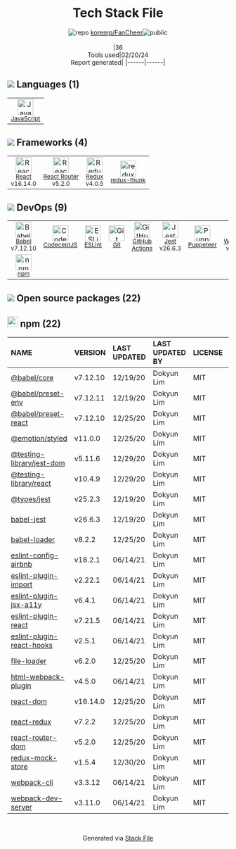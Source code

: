 <!--
&lt;--- Readme.md Snippet without images Start ---&gt;
## Tech Stack
koremp/FanCheer is built on the following main stack:

- [JavaScript](https://developer.mozilla.org/en-US/docs/Web/JavaScript) – Languages
- [React](https://reactjs.org/) – Javascript UI Libraries
- [React Router](https://github.com/rackt/react-router) – JavaScript Framework Components
- [Redux](https://redux.js.org/) – State Management Library
- [redux-thunk](https://github.com/gaearon/redux-thunk) – State Management Library
- [Babel](http://babeljs.io/) – JavaScript Compilers
- [CodeceptJS](https://codecept.io/) – Javascript Testing Framework
- [ESLint](http://eslint.org/) – Code Review
- [GitHub Actions](https://github.com/features/actions) – Continuous Integration
- [Jest](http://facebook.github.io/jest/) – Javascript Testing Framework
- [Puppeteer](https://github.com/GoogleChrome/puppeteer) – Headless Browsers
- [Webpack](http://webpack.js.org) – JS Build Tools / JS Task Runners

Full tech stack [here](/techstack.md)

&lt;--- Readme.md Snippet without images End ---&gt;

&lt;--- Readme.md Snippet with images Start ---&gt;
## Tech Stack
koremp/FanCheer is built on the following main stack:

- <img width='25' height='25' src='https://img.stackshare.io/service/1209/javascript.jpeg' alt='JavaScript'/> [JavaScript](https://developer.mozilla.org/en-US/docs/Web/JavaScript) – Languages
- <img width='25' height='25' src='https://img.stackshare.io/service/1020/OYIaJ1KK.png' alt='React'/> [React](https://reactjs.org/) – Javascript UI Libraries
- <img width='25' height='25' src='https://img.stackshare.io/service/3350/8261421.png' alt='React Router'/> [React Router](https://github.com/rackt/react-router) – JavaScript Framework Components
- <img width='25' height='25' src='https://img.stackshare.io/service/4074/13142323.png' alt='Redux'/> [Redux](https://redux.js.org/) – State Management Library
- <img width='25' height='25' src='https://img.stackshare.io/service/5448/13142323.png' alt='redux-thunk'/> [redux-thunk](https://github.com/gaearon/redux-thunk) – State Management Library
- <img width='25' height='25' src='https://img.stackshare.io/service/2739/-1wfGjNw.png' alt='Babel'/> [Babel](http://babeljs.io/) – JavaScript Compilers
- <img width='25' height='25' src='https://img.stackshare.io/service/9206/fvURKfvJ_400x400.png' alt='CodeceptJS'/> [CodeceptJS](https://codecept.io/) – Javascript Testing Framework
- <img width='25' height='25' src='https://img.stackshare.io/service/3337/Q4L7Jncy.jpg' alt='ESLint'/> [ESLint](http://eslint.org/) – Code Review
- <img width='25' height='25' src='https://img.stackshare.io/service/11563/actions.png' alt='GitHub Actions'/> [GitHub Actions](https://github.com/features/actions) – Continuous Integration
- <img width='25' height='25' src='https://img.stackshare.io/service/830/jest.png' alt='Jest'/> [Jest](http://facebook.github.io/jest/) – Javascript Testing Framework
- <img width='25' height='25' src='https://img.stackshare.io/service/7553/puppeteer.png' alt='Puppeteer'/> [Puppeteer](https://github.com/GoogleChrome/puppeteer) – Headless Browsers
- <img width='25' height='25' src='https://img.stackshare.io/service/1682/IMG_4636.PNG' alt='Webpack'/> [Webpack](http://webpack.js.org) – JS Build Tools / JS Task Runners

Full tech stack [here](/techstack.md)

&lt;--- Readme.md Snippet with images End ---&gt;
-->
<div align="center">

# Tech Stack File
![](https://img.stackshare.io/repo.svg "repo") [koremp/FanCheer](https://github.com/koremp/FanCheer)![](https://img.stackshare.io/public_badge.svg "public")
<br/><br/>
|36<br/>Tools used|02/20/24 <br/>Report generated|
|------|------|
</div>

## <img src='https://img.stackshare.io/languages.svg'/> Languages (1)
<table><tr>
  <td align='center'>
  <img width='36' height='36' src='https://img.stackshare.io/service/1209/javascript.jpeg' alt='JavaScript'>
  <br>
  <sub><a href="https://developer.mozilla.org/en-US/docs/Web/JavaScript">JavaScript</a></sub>
  <br>
  <sub></sub>
</td>

</tr>
</table>

## <img src='https://img.stackshare.io/frameworks.svg'/> Frameworks (4)
<table><tr>
  <td align='center'>
  <img width='36' height='36' src='https://img.stackshare.io/service/1020/OYIaJ1KK.png' alt='React'>
  <br>
  <sub><a href="https://reactjs.org/">React</a></sub>
  <br>
  <sub>v16.14.0</sub>
</td>

<td align='center'>
  <img width='36' height='36' src='https://img.stackshare.io/service/3350/8261421.png' alt='React Router'>
  <br>
  <sub><a href="https://github.com/rackt/react-router">React Router</a></sub>
  <br>
  <sub>v5.2.0</sub>
</td>

<td align='center'>
  <img width='36' height='36' src='https://img.stackshare.io/service/4074/13142323.png' alt='Redux'>
  <br>
  <sub><a href="https://redux.js.org/">Redux</a></sub>
  <br>
  <sub>v4.0.5</sub>
</td>

<td align='center'>
  <img width='36' height='36' src='https://img.stackshare.io/service/5448/13142323.png' alt='redux-thunk'>
  <br>
  <sub><a href="https://github.com/gaearon/redux-thunk">redux-thunk</a></sub>
  <br>
  <sub></sub>
</td>

</tr>
</table>

## <img src='https://img.stackshare.io/devops.svg'/> DevOps (9)
<table><tr>
  <td align='center'>
  <img width='36' height='36' src='https://img.stackshare.io/service/2739/-1wfGjNw.png' alt='Babel'>
  <br>
  <sub><a href="http://babeljs.io/">Babel</a></sub>
  <br>
  <sub>v7.12.10</sub>
</td>

<td align='center'>
  <img width='36' height='36' src='https://img.stackshare.io/service/9206/fvURKfvJ_400x400.png' alt='CodeceptJS'>
  <br>
  <sub><a href="https://codecept.io/">CodeceptJS</a></sub>
  <br>
  <sub></sub>
</td>

<td align='center'>
  <img width='36' height='36' src='https://img.stackshare.io/service/3337/Q4L7Jncy.jpg' alt='ESLint'>
  <br>
  <sub><a href="http://eslint.org/">ESLint</a></sub>
  <br>
  <sub></sub>
</td>

<td align='center'>
  <img width='36' height='36' src='https://img.stackshare.io/service/1046/git.png' alt='Git'>
  <br>
  <sub><a href="http://git-scm.com/">Git</a></sub>
  <br>
  <sub></sub>
</td>

<td align='center'>
  <img width='36' height='36' src='https://img.stackshare.io/service/11563/actions.png' alt='GitHub Actions'>
  <br>
  <sub><a href="https://github.com/features/actions">GitHub Actions</a></sub>
  <br>
  <sub></sub>
</td>

<td align='center'>
  <img width='36' height='36' src='https://img.stackshare.io/service/830/jest.png' alt='Jest'>
  <br>
  <sub><a href="http://facebook.github.io/jest/">Jest</a></sub>
  <br>
  <sub>v26.6.3</sub>
</td>

<td align='center'>
  <img width='36' height='36' src='https://img.stackshare.io/service/7553/puppeteer.png' alt='Puppeteer'>
  <br>
  <sub><a href="https://github.com/GoogleChrome/puppeteer">Puppeteer</a></sub>
  <br>
  <sub></sub>
</td>

<td align='center'>
  <img width='36' height='36' src='https://img.stackshare.io/service/1682/IMG_4636.PNG' alt='Webpack'>
  <br>
  <sub><a href="http://webpack.js.org">Webpack</a></sub>
  <br>
  <sub>v4.44.2</sub>
</td>

</tr>
<tr>
  <td align='center'>
  <img width='36' height='36' src='https://img.stackshare.io/service/1120/lejvzrnlpb308aftn31u.png' alt='npm'>
  <br>
  <sub><a href="https://www.npmjs.com/">npm</a></sub>
  <br>
  <sub></sub>
</td>

</tr>
</table>


## <img src='https://img.stackshare.io/group.svg' /> Open source packages (22)</h2>

## <img width='24' height='24' src='https://img.stackshare.io/service/1120/lejvzrnlpb308aftn31u.png'/> npm (22)

|NAME|VERSION|LAST UPDATED|LAST UPDATED BY|LICENSE|VULNERABILITIES|
|:------|:------|:------|:------|:------|:------|
|[@babel/core](https://www.npmjs.com/@babel/core)|v7.12.10|12/19/20|Dokyun Lim |MIT|N/A|
|[@babel/preset-env](https://www.npmjs.com/@babel/preset-env)|v7.12.11|12/19/20|Dokyun Lim |MIT|N/A|
|[@babel/preset-react](https://www.npmjs.com/@babel/preset-react)|v7.12.10|12/25/20|Dokyun Lim |MIT|N/A|
|[@emotion/styled](https://www.npmjs.com/@emotion/styled)|v11.0.0|12/25/20|Dokyun Lim |MIT|N/A|
|[@testing-library/jest-dom](https://www.npmjs.com/@testing-library/jest-dom)|v5.11.6|12/29/20|Dokyun Lim |MIT|N/A|
|[@testing-library/react](https://www.npmjs.com/@testing-library/react)|v10.4.9|12/29/20|Dokyun Lim |MIT|N/A|
|[@types/jest](https://www.npmjs.com/@types/jest)|v25.2.3|12/19/20|Dokyun Lim |MIT|N/A|
|[babel-jest](https://www.npmjs.com/babel-jest)|v26.6.3|12/19/20|Dokyun Lim |MIT|N/A|
|[babel-loader](https://www.npmjs.com/babel-loader)|v8.2.2|12/25/20|Dokyun Lim |MIT|N/A|
|[eslint-config-airbnb](https://www.npmjs.com/eslint-config-airbnb)|v18.2.1|06/14/21|Dokyun Lim |MIT|N/A|
|[eslint-plugin-import](https://www.npmjs.com/eslint-plugin-import)|v2.22.1|06/14/21|Dokyun Lim |MIT|N/A|
|[eslint-plugin-jsx-a11y](https://www.npmjs.com/eslint-plugin-jsx-a11y)|v6.4.1|06/14/21|Dokyun Lim |MIT|N/A|
|[eslint-plugin-react](https://www.npmjs.com/eslint-plugin-react)|v7.21.5|06/14/21|Dokyun Lim |MIT|N/A|
|[eslint-plugin-react-hooks](https://www.npmjs.com/eslint-plugin-react-hooks)|v2.5.1|06/14/21|Dokyun Lim |MIT|N/A|
|[file-loader](https://www.npmjs.com/file-loader)|v6.2.0|12/25/20|Dokyun Lim |MIT|N/A|
|[html-webpack-plugin](https://www.npmjs.com/html-webpack-plugin)|v4.5.0|06/14/21|Dokyun Lim |MIT|N/A|
|[react-dom](https://www.npmjs.com/react-dom)|v16.14.0|12/25/20|Dokyun Lim |MIT|N/A|
|[react-redux](https://www.npmjs.com/react-redux)|v7.2.2|12/25/20|Dokyun Lim |MIT|N/A|
|[react-router-dom](https://www.npmjs.com/react-router-dom)|v5.2.0|12/25/20|Dokyun Lim |MIT|N/A|
|[redux-mock-store](https://www.npmjs.com/redux-mock-store)|v1.5.4|12/30/20|Dokyun Lim |MIT|N/A|
|[webpack-cli](https://www.npmjs.com/webpack-cli)|v3.3.12|06/14/21|Dokyun Lim |MIT|N/A|
|[webpack-dev-server](https://www.npmjs.com/webpack-dev-server)|v3.11.0|06/14/21|Dokyun Lim |MIT|N/A|

<br/>
<div align='center'>

Generated via [Stack File](https://github.com/marketplace/stack-file)
